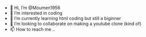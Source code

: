 - 👋 Hi, I’m @Moumen1956
- 👀 I’m interested in coding 
- 🌱 I’m currently learning html coding but still a biginner
- 💞️ I’m looking to collaborate on making a youtube clone (kind of)
- 📫 How to reach me ..

<!---
Moumen1956/Moumen1956 is a ✨ special ✨ repository because its `README.md` (this file) appears on your GitHub profile.
You can click the Preview link to take a look at your changes.
--->
